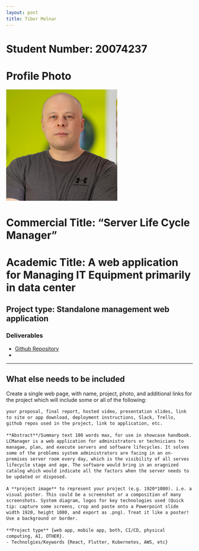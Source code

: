 ```yaml
---
layout: post
title: Tibor Molnar
---
```


# Student Number: 20074237
# Profile Photo
![](/_posts/tmolnar.png)

# Commercial Title: “Server Life Cycle Manager”
# Academic Title: A web application for Managing IT Equipment primarily in data center


## Project type: Standalone management web application


### Deliverables
* [Github Repository](https://github.com/csibman27/LCManagerV3)
* 
-----


## What else needs to be included

Create a single web page, with name, project, photo, and additional links for the project which will include some or all of the following:

    your proposal, final report, hosted video, presentation slides, link to site or app download, deployment instructions, Slack, Trello, github repos used in the project, link to application, etc.

    **Abstract**/Summary text 100 words max, for use in showcase handbook.
    LCManager is a web application for administrators or technicians to managae, plan, and execute servers and software lifecycles. It solves some of the problems system administrators are facing in an on-premises server room every day, which is the visibility of all serves lifecycle stage and age. The software would bring in an oragnized catalog which would indicate all the factors when the server needs to be updated or disposed.

    A **project image** to represent your project (e.g. 1920*1080). i.e. a visual poster. This could be a screenshot or a composition of many screenshots. System diagram, logos for key technologies used (Quick tip: capture some screens, crop and paste onto a Powerpoint slide width 1920, height 1080, and export as .png). Treat it like a poster! Use a background or border.

    **Project type** {web app, mobile app, both, CI/CD, physical computing, AI, OTHER}.
    - Technolgies/Keywords {React, Flutter, Kubernetes, AWS, etc}

